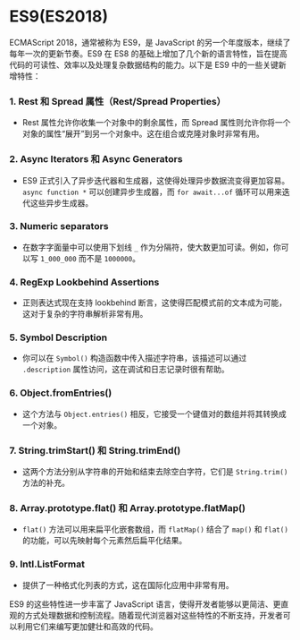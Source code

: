 # ES9(ES2018)

ECMAScript 2018，通常被称为 ES9，是 JavaScript 的另一个年度版本，继续了每年一次的更新节奏。ES9 在 ES8 的基础上增加了几个新的语言特性，旨在提高代码的可读性、效率以及处理复杂数据结构的能力。以下是 ES9 中的一些关键新增特性：

### 1. Rest 和 Spread 属性（Rest/Spread Properties）

- Rest 属性允许你收集一个对象中的剩余属性，而 Spread 属性则允许你将一个对象的属性“展开”到另一个对象中。这在组合或克隆对象时非常有用。

### 2. Async Iterators 和 Async Generators

- ES9 正式引入了异步迭代器和生成器，这使得处理异步数据流变得更加容易。`async function *` 可以创建异步生成器，而 `for await...of` 循环可以用来迭代这些异步生成器。

### 3. Numeric separators

- 在数字字面量中可以使用下划线 `_` 作为分隔符，使大数更加可读。例如，你可以写 `1_000_000` 而不是 `1000000`。

### 4. RegExp Lookbehind Assertions

- 正则表达式现在支持 lookbehind 断言，这使得匹配模式前的文本成为可能，这对于复杂的字符串解析非常有用。

### 5. Symbol Description

- 你可以在 `Symbol()` 构造函数中传入描述字符串，该描述可以通过 `.description` 属性访问，这在调试和日志记录时很有帮助。

### 6. Object.fromEntries()

- 这个方法与 `Object.entries()` 相反，它接受一个键值对的数组并将其转换成一个对象。

### 7. String.trimStart() 和 String.trimEnd()

- 这两个方法分别从字符串的开始和结束去除空白字符，它们是 `String.trim()` 方法的补充。

### 8. Array.prototype.flat() 和 Array.prototype.flatMap()

- `flat()` 方法可以用来扁平化嵌套数组，而 `flatMap()` 结合了 `map()` 和 `flat()` 的功能，可以先映射每个元素然后扁平化结果。

### 9. Intl.ListFormat

- 提供了一种格式化列表的方式，这在国际化应用中非常有用。

ES9 的这些特性进一步丰富了 JavaScript 语言，使得开发者能够以更简洁、更直观的方式处理数据和控制流程。随着现代浏览器对这些特性的不断支持，开发者可以利用它们来编写更加健壮和高效的代码。
